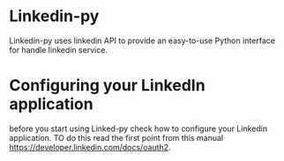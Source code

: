 # Linkedin-py

Linkedin-py uses linkedin API to provide an easy-to-use Python interface for handle linkedin service.

# Configuring your LinkedIn application

before you start using Linked-py check how to configure your Linkedin application. TO do this read the first point from
this manual https://developer.linkedin.com/docs/oauth2.


